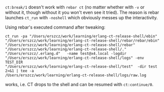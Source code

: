 `ct:break/1` doesn't work with `rebar ct` (no matter whether with `-v` or
without it, though without it you won't even see it tried).
The reason is rebar launches `ct_run` with `-noshell` which obviously
messes up the interactivity.

Using rebar's executed command after tweaking:

    ct_run -pa "/Users/erszcz/work/learning/erlang-ct-release-shell/ebin"
    "/Users/erszcz/work/learning/erlang-ct-release-shell/rebar/rebar/ebin"
    "/Users/erszcz/work/learning/erlang-ct-release-shell/rebar"
    "/Users/erszcz/work/learning/erlang-ct-release-shell/."
    "/Users/erszcz/.erlang.d"   -name test@x4.local -logdir
    "/Users/erszcz/work/learning/erlang-ct-release-shell/logs" -env TEST_DIR
    "/Users/erszcz/work/learning/erlang-ct-release-shell/test"  -dir test
    2>&1 | tee -a
    /Users/erszcz/work/learning/erlang-ct-release-shell/logs/raw.log

works, i.e. CT drops to the shell and can be resumed with `ct:continue/0`.
